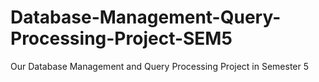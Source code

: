 # Database-Management-Query-Processing-Project-SEM5
Our Database Management and Query Processing Project in Semester 5
